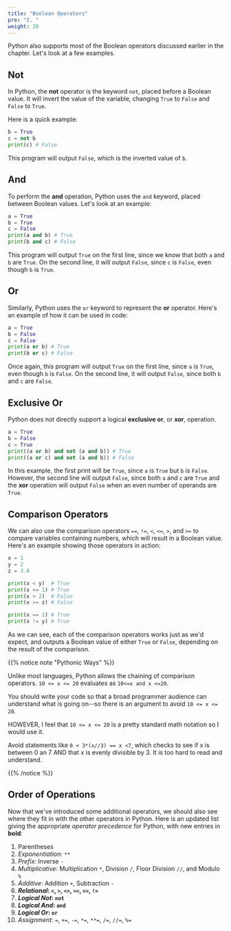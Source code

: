 ```yaml
---
title: "Boolean Operators"
pre: "2. "
weight: 20
---
```


Python also supports most of the Boolean operators discussed earlier in the chapter. Let's look at a few examples.

## Not

In Python, the **not** operator is the keyword `not`, placed before a Boolean value. It will invert the value of the variable, changing `True` to `False` and `False` to `True`. 

Here is a quick example:

```python
b = True
c = not b
print(c) # False
```

This program will output `False`, which is the inverted value of `b`. 

## And

To perform the **and** operation, Python uses the `and` keyword, placed between Boolean values. Let's look at an example:

```python
a = True
b = True
c = False
print(a and b) # True
print(b and c) # False
```

This program will output `True` on the first line, since we know that both `a` and `b` are `True`. On the second line, it will output `False`, since `c` is `False`, even though `b` is `True`. 

## Or

Similarly, Python uses the `or` keyword to represent the **or** operator. Here's an example of how it can be used in code:

```python
a = True
b = False
c = False
print(a or b) # True
print(b or c) # False
```

Once again, this program will output `True` on the first line, since `a` is `True`, even though `b` is `False`. On the second line, it will output `False`, since both `b` and `c` are `False`. 

## Exclusive Or

Python does not directly support a logical **exclusive or**, or **xor**, operation. 

```python
a = True
b = False
c = True
print((a or b) and not (a and b)) # True
print((a or c) and not (a and b)) # False
```

In this example, the first print will be `True`, since `a` is `True` but `b` is `False`. However, the second line will output `False`, since both `a` and `c` are `True` and the **xor** operation will output `False` when an even number of operands are `True`.


## Comparison Operators

We can also use the comparison operators `==`, `!=`, `<`, `<=`, `>`, and `>=` to compare variables containing numbers, which will result in a Boolean value. Here's an example showing those operators in action:

```python
x = 1
y = 2
z = 3.0

print(x < y)  # True
print(x <= 1) # True
print(x > 2)  # False
print(x >= z) # False

print(x == 1) # True
print(x != y) # True
```

As we can see, each of the comparison operators works just as we'd expect, and outputs a Boolean value of either `True` or `False`, depending on the result of the comparison.

{{% notice note "Pythonic Ways" %}}

Unlike most languages, Python allows the chaining of comparison operators.  `10 <= x <= 20` evaluates as `10<=x and x <=20`. 

You should write your code so that a broad programmer audience can understand what is going on--so there is an argument to avoid `10 <= x <= 20`.  

HOWEVER, I feel that `10 <= x <= 20` is a pretty standard math notation so I would use it.

Avoid statements like `0 < 3*(x//3) == x <7`, which checks to see if x is between 0 an 7 AND that x is evenly divisible by 3.  It is too hard to read and understand. 

{{% /notice %}}

## Order of Operations

Now that we've introduced some additional operators, we should also see where they fit in with the other operators in Python. Here is an updated list giving the appropriate _operator precedence_ for Python, with new entries in **bold**:

1. Parentheses
1. _Exponentiation:_ `**`
1. _Prefix:_ Inverse `-` 
1. _Multiplicative_: Multiplication `*`, Division `/`, Floor Division `//`, and Modulo `%`
1. _Additive_: Addition `+`, Subtraction `-`
1. **_Relational_: `<`, `>`, `<=`, `>=`, `==`, `!=`**
1. **_Logical Not_: `not`**
1. **_Logical And_: `and`**
1. **_Logical Or_: `or`**
1. _Assignment_: `=`, `+=`, `-=`, `*=`, `**=`, `/=`, `//=`, `%=`


